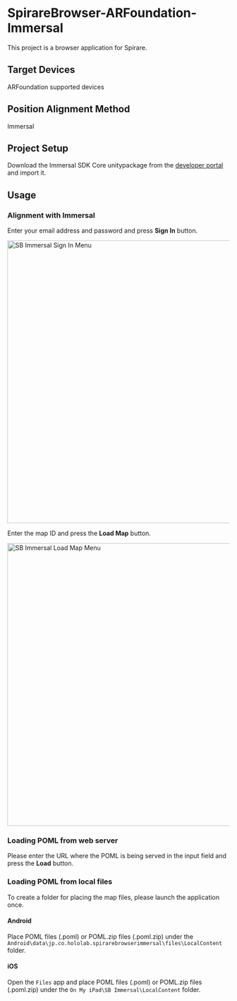 # SpirareBrowser-ARFoundation-Immersal

This project is a browser application for Spirare.

## Target Devices

ARFoundation supported devices

## Position Alignment Method

Immersal

## Project Setup

Download the Immersal SDK Core unitypackage from the [developer portal](https://developers.immersal.com) and import it.

## Usage

### Alignment with Immersal

Enter your email address and password and press **Sign In** button.

<img width="640" alt="SB Immersal Sign In Menu" src="https://user-images.githubusercontent.com/4415085/234493232-f2bafb64-b0fc-470a-92dd-d1fa1e959c85.jpg">

Enter the map ID and press the **Load Map** button.

<img width="640" alt="SB Immersal Load Map Menu" src="https://user-images.githubusercontent.com/4415085/234493301-233e2847-f78e-484d-8321-d37c3e1edcfc.jpg">

### Loading POML from web server

Please enter the URL where the POML is being served in the input field and press the **Load** button.

### Loading POML from local files

To create a folder for placing the map files, please launch the application once.

#### Android

Place POML files (.poml) or POML.zip files (.poml.zip) under the `Android\data\jp.co.hololab.spirarebrowserimmersal\files\LocalContent` folder.

#### iOS

Open the `Files` app and place POML files (.poml) or POML.zip files (.poml.zip) under the `On My iPad\SB Immersal\LocalContent` folder.
